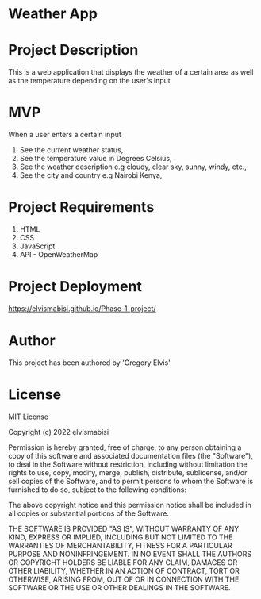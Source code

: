 # Weather App

# Project Description
This is a web application that displays the weather of a certain area as well as 
the temperature depending on the user's input

# MVP
When a user enters a certain input

1. See the current weather status,
2. See the temperature value in Degrees Celsius,
3. See the weather description e.g cloudy, clear sky, sunny, windy, etc.,
4. See the city and country e.g Nairobi Kenya,


# Project Requirements
1. HTML
2. CSS
3. JavaScript
4. API - OpenWeatherMap

# Project Deployment
https://elvismabisi.github.io/Phase-1-project/

# Author
This project has been authored by 'Gregory Elvis'

# License

MIT License

Copyright (c) 2022 elvismabisi

Permission is hereby granted, free of charge, to any person obtaining a copy
of this software and associated documentation files (the "Software"), to deal
in the Software without restriction, including without limitation the rights
to use, copy, modify, merge, publish, distribute, sublicense, and/or sell
copies of the Software, and to permit persons to whom the Software is
furnished to do so, subject to the following conditions:

The above copyright notice and this permission notice shall be included in all
copies or substantial portions of the Software.

THE SOFTWARE IS PROVIDED "AS IS", WITHOUT WARRANTY OF ANY KIND, EXPRESS OR
IMPLIED, INCLUDING BUT NOT LIMITED TO THE WARRANTIES OF MERCHANTABILITY,
FITNESS FOR A PARTICULAR PURPOSE AND NONINFRINGEMENT. IN NO EVENT SHALL THE
AUTHORS OR COPYRIGHT HOLDERS BE LIABLE FOR ANY CLAIM, DAMAGES OR OTHER
LIABILITY, WHETHER IN AN ACTION OF CONTRACT, TORT OR OTHERWISE, ARISING FROM,
OUT OF OR IN CONNECTION WITH THE SOFTWARE OR THE USE OR OTHER DEALINGS IN THE
SOFTWARE.
